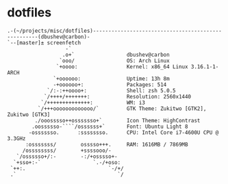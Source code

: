 dotfiles
========

    .-(~/projects/misc/dotfiles)----------------------------------------------------(dbushev@carbon)-
    `--[master]± screenfetch
                       -`
                      .o+`                 dbushev@carbon
                     `ooo/                 OS: Arch Linux
                    `+oooo:                Kernel: x86_64 Linux 3.16.1-1-ARCH
                   `+oooooo:               Uptime: 13h 8m
                   -+oooooo+:              Packages: 514
                 `/:-:++oooo+:             Shell: zsh 5.0.5
                `/++++/+++++++:            Resolution: 2560x1440
               `/++++++++++++++:           WM: i3
              `/+++ooooooooooooo/`         GTK Theme: Zukitwo [GTK2], Zukitwo [GTK3]
             ./ooosssso++osssssso+`        Icon Theme: HighContrast
            .oossssso-````/ossssss+`       Font: Ubuntu Light 8
           -osssssso.      :ssssssso.      CPU: Intel Core i7-4600U CPU @ 3.3GHz
          :osssssss/        osssso+++.     RAM: 1616MB / 7869MB
         /ossssssss/        +ssssooo/-
       `/ossssso+/:-        -:/+osssso+-
      `+sso+:-`                 `.-/+oso:
     `++:.                           `-/+/
     .`                                 `/
